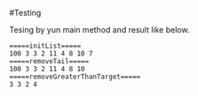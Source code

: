 #Testing

Tesing by yun main method and result like below.

    =====initList=====
    100 3 3 2 11 4 8 10 7  
    =====removeTail=====
    100 3 3 2 11 4 8 10  
    =====removeGreaterThanTarget=====
    3 3 2 4  
